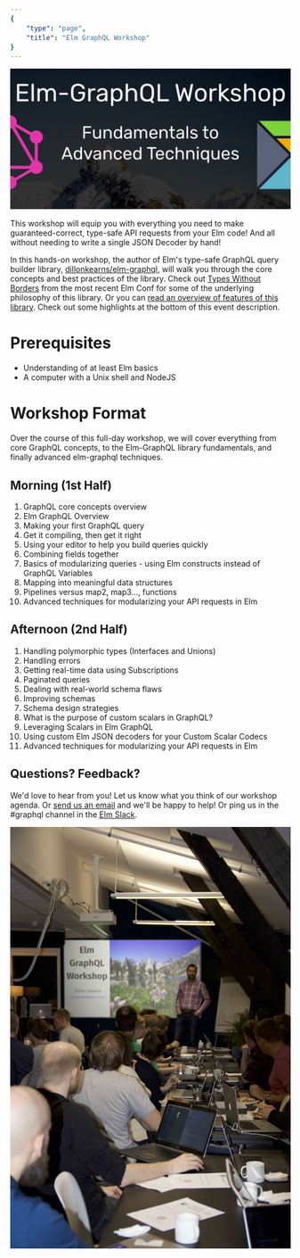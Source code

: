 ```yaml
---
{
    "type": "page",
    "title": "Elm GraphQL Workshop"
}
---
```


![Elm-GraphQL Full-Day Workshop](/images/elm-graphql-workshop-header.jpg)

This workshop will equip you with everything you need to make guaranteed-correct, type-safe API requests from your Elm code! And all without needing to write a single JSON Decoder by hand!

In this hands-on workshop, the author of Elm's type-safe GraphQL query builder library, [dillonkearns/elm-graphql](https://github.com/dillonkearns/elm-graphql), will walk you through the core concepts and best practices of the library. Check out [Types Without Borders](https://www.youtube.com/watch?v=memIRXFSNkU) from the most recent Elm Conf for some of the underlying philosophy of this library. Or you can [read an overview of features of this library](https://medium.com/open-graphql/type-safe-composable-graphql-in-elm-b3378cc8d021). Check out some highlights at the bottom of this event description.

# Prerequisites

- Understanding of at least Elm basics
- A computer with a Unix shell and NodeJS

# Workshop Format

Over the course of this full-day workshop, we will cover everything from core GraphQL concepts, to the Elm-GraphQL library fundamentals, and finally advanced elm-graphql techniques.



## Morning (1st Half)


1. GraphQL core concepts overview
1. Elm GraphQL Overview
1. Making your first GraphQL query
1. Get it compiling, then get it right
1. Using your editor to help you build queries quickly
1. Combining fields together
1. Basics of modularizing queries - using Elm constructs instead of GraphQL Variables
1. Mapping into meaningful data structures
1. Pipelines versus map2, map3..., functions
1. Advanced techniques for modularizing your API requests in Elm

## Afternoon (2nd Half)

1. Handling polymorphic types (Interfaces and Unions)
1. Handling errors
1. Getting real-time data using Subscriptions
1. Paginated queries
1. Dealing with real-world schema flaws
1. Improving schemas
1. Schema design strategies
1. What is the purpose of custom scalars in GraphQL?
1. Leveraging Scalars in Elm GraphQL
1. Using custom Elm JSON decoders for your Custom Scalar Codecs
1. Advanced techniques for modularizing your API requests in Elm

## Questions? Feedback?

We'd love to hear from you! Let us know what you think of our workshop agenda. Or [send us an email](/contact) and we'll be happy to help! Or ping us in the #graphql channel in the [Elm Slack](https://elmlang.herokuapp.com/).

![Elm-GraphQL Workshop](/images/oslo-workshop1.jpg)
